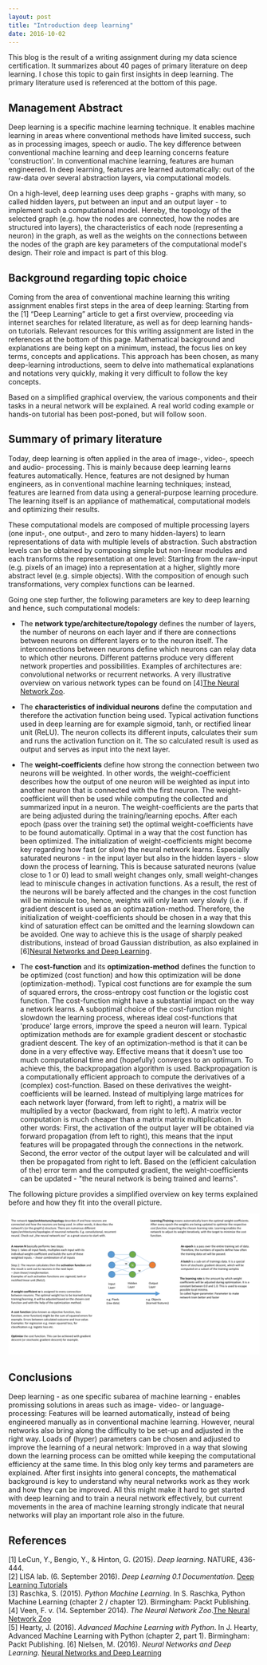 ```yaml
---
layout: post
title: "Introduction deep learning"
date: 2016-10-02
---
```


This blog is the result of a writing assignment during my data science certification. It summarizes about 40 pages of primary literature on deep learning. I chose this topic to gain first insights in deep learning. The primary literature used is referenced at the bottom of this page. 

## Management Abstract
Deep learning is a specific machine learning technique. It enables machine learning in areas where conventional methods have limited success, such as in processing images, speech or audio.
The key difference between conventional machine learning and deep learning concerns feature 'construction'. In conventional machine learning, features are human engineered. In deep learning, features are learned automatically: out of the raw-data over several abstraction layers, via computational models. 

On a high-level, deep learning uses deep graphs - graphs with many, so called hidden layers, put between an input and an output layer - to implement such a computational model. Hereby, the topology of the selected graph (e.g. how the nodes are connected, how the nodes are structured into layers), the characteristics of each node (representing a neuron) in the graph, as well as the weights on the connections between the nodes of the graph are key parameters of the computational model's design. Their role and impact is part of this blog.   
  
## Background regarding topic choice
Coming from the area of conventional machine learning this writing assignment enables first steps in the area of deep learning: 
Starting from the [1] “Deep Learning” article to get a first overview, proceeding via internet searches for related literature, as well as for deep learning hands-on tutorials. 
Relevant resources for this writing assignment are listed in the references at the bottom of this page.
Mathematical background and explanations are being kept on a minimum, instead, the focus lies on key terms, concepts and applications. 
This approach has been chosen, as many deep-learning introductions, seem to delve into mathematical explanations and notations very quickly, making it very difficult to follow the key concepts.

Based on a simplified graphical overview, the various components and their tasks in a neural network will be explained.
A real world coding example or hands-on tutorial has been post-poned, but will follow soon.  

## Summary of primary literature
Today, deep learning is often applied in the area of image-, video-, speech and audio- processing.  This is mainly because deep learning learns features automatically. Hence, features are not designed by human engineers, as in conventional machine learning techniques; instead, features are learned from data using a general-purpose learning procedure. The learning itself is an appliance of mathematical, computational models and optimizing their results.  

These computational models are composed of multiple processing layers (one input-, one output-, and zero to many hidden-layers) to learn representations of data with multiple levels of abstraction. Such abstraction levels can be obtained by composing simple but non-linear modules and each transforms the representation at one level: Starting from the raw-input (e.g. pixels of an image) into a representation at a higher, slightly more abstract level (e.g. simple objects). With the composition of enough such transformations, very complex functions can be learned.

Going one step further, the following parameters are key to deep learning and hence, such computational models: 

* The __network type/architecture/topology__ defines the number of layers, the number of neurons on each layer and if there are connections between neurons on different layers or to the neuron itself. The interconnections between neurons define which neurons can relay data to which other neurons. Different patterns produce very different network properties and possibilities. Examples of architectures are: convolutional networks or recurrent networks. A very illustrative overview on various network types can be found on [4][The Neural Network Zoo](http://www.asimovinstitute.org/neural-network-zoo/). 

* The __characteristics of individual neurons__ define the computation and therefore the activation function being used. Typical activation functions used in deep learning are for example sigmoid, tanh, or rectified linear unit (ReLU). The neuron collects its different inputs, calculates their sum and runs the activation function on it. The so calculated result is used as output and serves as input into the next layer.     

* The __weight-coefficients__ define how strong the connection between two neurons will be weighted. In other words, the weight-coefficient describes how the output of one neuron will be weighted as input into another neuron that is connected with the first neuron. The weight-coefficient will then be used while computing the collected and summarized input in a neuron. The weight-coefficients are the parts that are being adjusted during the training/learning epochs. After each epoch (pass over the training set) the optimal weight-coefficients have to be found automatically. Optimal in a way that the cost function has been optimized. The initialization of weight-coefficients might become key regarding how fast (or slow) the neural network learns. Especially saturated neurons - in the input layer but also in the hidden layers - slow down the process of learning. This is because saturated neurons (value close to 1 or 0) lead to small weight changes only, small weight-changes lead to miniscule changes in activation functions. As a result, the rest of the neurons will be barely affected and the changes in the cost function will be miniscule too, hence, weights will only learn very slowly (i.e. if gradient descent is used as an optimazation-method. Therefore, the initialization of weight-coefficients should be chosen in a way that this kind of saturation effect can be omitted and the learning slowdown can be avoided. One way to achieve this is the usage of sharply peaked distributions, instead of broad Gaussian distribution, as also explained in [6][Neural Networks and Deep Learning](http://neuralnetworksanddeeplearning.com).      

* The __cost-function__ and its __optimization-method__ defines the function to be optimized (cost function) and how this optimization will be done (optimization-method). Typical cost functions are for example the sum of squared errors, the cross-entropy cost function or the logistic cost function. The cost-function might have a substantial impact on the way a network learns. A suboptimal choice of the cost-function might slowdown the learning process, whereas ideal cost-functions that 'produce' large errors, improve the speed a neuron will learn. Typical optimization methods are for example gradient descent or stochastic gradient descent. The key of an optimization-method is that it can be done in a very effective way. Effective means that it doesn't use too much computational time and (hopefully) converges to an optimum. To achieve this, the backpropagation algorithm is used. Backpropagation is a computationally efficient approach to compute the derivatives of a (complex) cost-function. Based on these derivatives the weight-coefficients will be learned. Instead of multiplying large matrices for each network layer (forward, from left to right), a matrix will be multiplied by a vector (backward, from right to left). A matrix vector computation is much cheaper than a matrix matrix multiplication. In other words: First, the activation of the output layer will be obtained via forward propagation (from left to right), this means that the input features will be propagated through the connections in the network. Second, the error vector of the output layer will be calculated and will then be propagated from right to left. Based on the (efficient calculation of the) error term and the computed gradient, the weight-coefficients can be updated - "the neural network is being trained and learns". 
     
The following picture provides a simplified overview on key terms explained before and how they fit into the overall picture.     

![alt text](/assets/deep-learning-overview.png "deep learning overview")

## Conclusions
Deep learning - as one specific subarea of machine learning - enables promissing solutions in areas such as image- video- or language- processing: Features will be learned automatically, instead of being engineered manually as in conventional machine learning. However, neural networks also bring along the difficulty to be set-up and adjusted in the right way. Loads of (hyper) parameters can be chosen and adjusted to improve the learning of a neural network: Improved in a way that slowing down the learning process can be omitted while keeping the computational efficiency at the same time. In this blog only key terms and parameters are explained. After first insights into general concepts, the mathematical background is key to understand why neural networks work as they work and how they can be improved. All this might make it hard to get started with deep learning and to train a neural network effectively, but current movements in the area of machine learning strongly indicate that neural networks will play an important role also in the future.    


## References 
[1] LeCun, Y., Bengio, Y., & Hinton, G. (2015). *Deep learning*. NATURE, 436-444.    
[2] LISA lab. (6. September 2016). *Deep Learning 0.1 Documentation*. [Deep Learning Tutorials](http://deeplearning.net/tutorial/)    
[3] Raschka, S. (2015). *Python Machine Learning*. In S. Raschka, Python Machine Learning (chapter 2 / chapter 12). Birmingham: Packt Publishing.    
[4] Veen, F. v. (14. September 2014). *The Neural Network Zoo*.[The Neural Network Zoo](http://www.asimovinstitute.org/neural-network-zoo/)     
[5] Hearty, J. (2016). *Advanced Machine Learning with Python*. In J. Hearty, Advanced Machine Learning with Python (chapter 2, part 1). Birmingham: Packt Publishing.
[6] Nielsen, M. (2016). *Neural Networks and Deep Learning*. [Neural Networks and Deep Learning](http://neuralnetworksanddeeplearning.com)






